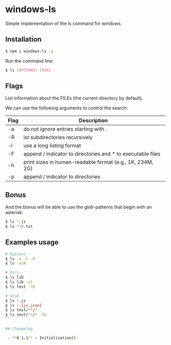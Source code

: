 # windows-ls

Simple implementation of the ls command for windows.

## Installation

```bash
$ npm i windows-ls -g
```

Run the command line:

```bash
$ ls [OPTIONS] [DIR]
```

## Flags

List information about the FILEs (the current directory by default).

We can use the following arguments to control the search:

| Flag | Description                                                 |
|------|-------------------------------------------------------------|
|  -a  | do not ignore entries starting with .                       |
|  -R  | ist subdirectories recursively                              |
|  -l  | use a long listing format                                   |
|  -F  | append / indicator to directories and * to executable files |
|  -h  | print sizes in human-readable format (e.g., 1K, 234M, 2G)   |
|  -p  | append / indicator to directories                           |

## Bonus

And the bonus will be able to use the glob-patterns that begin with an asterisk:

```bash
$ ls *.js
$ ls **/.txt
```

## Examples usage

```bash
# Options
$ ls -a -l -R
$ ls -alR

# Dirs
$ ls lib
$ ls lib -al
$ ls test -lR

# Glob
$ ls *.js
$ ls *.{js,json}
$ ls test/**/*
$ ls test/**/* -lh
``

## Changelog

 - **0.1.1** — Initialization(). 
